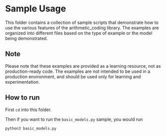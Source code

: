 # Sample Usage

This folder contains a collection of sample scripts that demonstrate how to use the various features of the arithmetic_coding library. The examples are organized into different files based on the type of example or the model being demonstrated.

## Note

Please note that these examples are provided as a learning resource, not as production-ready code. The examples are not intended to be used in a production environment, and should be used only for learning and experimentation.

## How to run

First `cd` into this folder.

Then if you want to run the `basic_models.py` sample, you would run

```python
python3 basic_models.py
```
